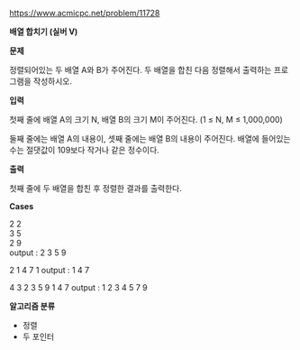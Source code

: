 https://www.acmicpc.net/problem/11728

**배열 합치기 (실버 V)**

**문제**

정렬되어있는 두 배열 A와 B가 주어진다. 두 배열을 합친 다음 정렬해서 출력하는 프로그램을 작성하시오.

**입력**

첫째 줄에 배열 A의 크기 N, 배열 B의 크기 M이 주어진다. (1 ≤ N, M ≤ 1,000,000)

둘째 줄에는 배열 A의 내용이, 셋째 줄에는 배열 B의 내용이 주어진다. 배열에 들어있는 수는 절댓값이 109보다 작거나 같은 정수이다.

**출력**

첫째 줄에 두 배열을 합친 후 정렬한 결과를 출력한다.

**Cases**

2 2<br>
3 5<br>
2 9<br>
output : 2 3 5 9

2 1
4 7
1
output : 1 4 7

4 3
2 3 5 9
1 4 7
output : 1 2 3 4 5 7 9

**알고리즘 분류**

- 정렬
- 두 포인터